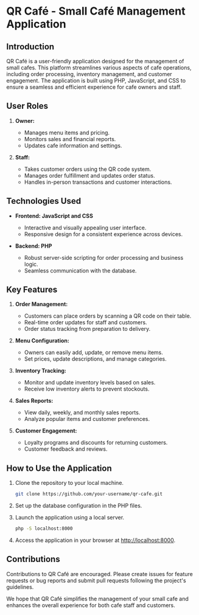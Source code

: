 # QR Café - Small Café Management Application

## Introduction
QR Café is a user-friendly application designed for the management of small cafes. This platform streamlines various aspects of cafe operations, including order processing, inventory management, and customer engagement. The application is built using PHP, JavaScript, and CSS to ensure a seamless and efficient experience for cafe owners and staff.

## User Roles
1. **Owner:**
   - Manages menu items and pricing.
   - Monitors sales and financial reports.
   - Updates cafe information and settings.

2. **Staff:**
   - Takes customer orders using the QR code system.
   - Manages order fulfillment and updates order status.
   - Handles in-person transactions and customer interactions.

## Technologies Used
- **Frontend: JavaScript and CSS**
  - Interactive and visually appealing user interface.
  - Responsive design for a consistent experience across devices.

- **Backend: PHP**
  - Robust server-side scripting for order processing and business logic.
  - Seamless communication with the database.

## Key Features
1. **Order Management:**
   - Customers can place orders by scanning a QR code on their table.
   - Real-time order updates for staff and customers.
   - Order status tracking from preparation to delivery.

2. **Menu Configuration:**
   - Owners can easily add, update, or remove menu items.
   - Set prices, update descriptions, and manage categories.

3. **Inventory Tracking:**
   - Monitor and update inventory levels based on sales.
   - Receive low inventory alerts to prevent stockouts.

4. **Sales Reports:**
   - View daily, weekly, and monthly sales reports.
   - Analyze popular items and customer preferences.

5. **Customer Engagement:**
   - Loyalty programs and discounts for returning customers.
   - Customer feedback and reviews.

## How to Use the Application
1. Clone the repository to your local machine.
   ```bash
   git clone https://github.com/your-username/qr-cafe.git
   ```

2. Set up the database configuration in the PHP files.

3. Launch the application using a local server.
   ```bash
   php -S localhost:8000
   ```

4. Access the application in your browser at [http://localhost:8000](http://localhost:8000).

## Contributions
Contributions to QR Café are encouraged. Please create issues for feature requests or bug reports and submit pull requests following the project's guidelines.

We hope that QR Café simplifies the management of your small cafe and enhances the overall experience for both cafe staff and customers.
